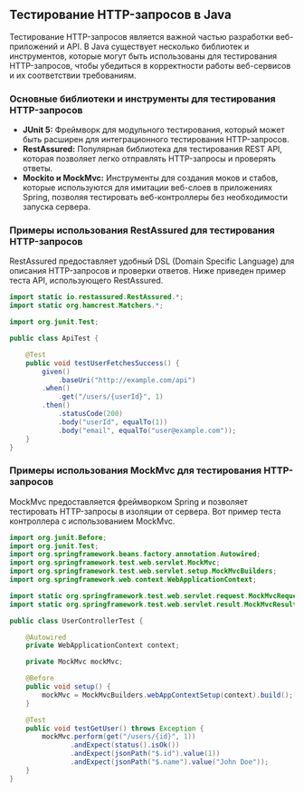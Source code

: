 ## Тестирование HTTP-запросов в Java

Тестирование HTTP-запросов является важной частью разработки веб-приложений и API. В Java существует несколько библиотек и инструментов, которые могут быть использованы для тестирования HTTP-запросов, чтобы убедиться в корректности работы веб-сервисов и их соответствии требованиям.

### Основные библиотеки и инструменты для тестирования HTTP-запросов

- **JUnit 5:** Фреймворк для модульного тестирования, который может быть расширен для интеграционного тестирования HTTP-запросов.
- **RestAssured:** Популярная библиотека для тестирования REST API, которая позволяет легко отправлять HTTP-запросы и проверять ответы.
- **Mockito и MockMvc:** Инструменты для создания моков и стабов, которые используются для имитации веб-слоев в приложениях Spring, позволяя тестировать веб-контроллеры без необходимости запуска сервера.

### Примеры использования RestAssured для тестирования HTTP-запросов

RestAssured предоставляет удобный DSL (Domain Specific Language) для описания HTTP-запросов и проверки ответов. Ниже приведен пример теста API, использующего RestAssured.

```java
import static io.restassured.RestAssured.*;
import static org.hamcrest.Matchers.*;

import org.junit.Test;

public class ApiTest {

    @Test
    public void testUserFetchesSuccess() {
        given()
            .baseUri("http://example.com/api")
        .when()
            .get("/users/{userId}", 1)
        .then()
            .statusCode(200)
            .body("userId", equalTo(1))
            .body("email", equalTo("user@example.com"));
    }
}
```
### Примеры использования MockMvc для тестирования HTTP-запросов
MockMvc предоставляется фреймворком Spring и позволяет тестировать HTTP-запросы в изоляции от сервера. Вот пример теста контроллера с использованием MockMvc.

```java
import org.junit.Before;
import org.junit.Test;
import org.springframework.beans.factory.annotation.Autowired;
import org.springframework.test.web.servlet.MockMvc;
import org.springframework.test.web.servlet.setup.MockMvcBuilders;
import org.springframework.web.context.WebApplicationContext;

import static org.springframework.test.web.servlet.request.MockMvcRequestBuilders.get;
import static org.springframework.test.web.servlet.result.MockMvcResultMatchers.*;

public class UserControllerTest {

    @Autowired
    private WebApplicationContext context;

    private MockMvc mockMvc;

    @Before
    public void setup() {
        mockMvc = MockMvcBuilders.webAppContextSetup(context).build();
    }

    @Test
    public void testGetUser() throws Exception {
        mockMvc.perform(get("/users/{id}", 1))
               .andExpect(status().isOk())
               .andExpect(jsonPath("$.id").value(1))
               .andExpect(jsonPath("$.name").value("John Doe"));
    }
}
```
